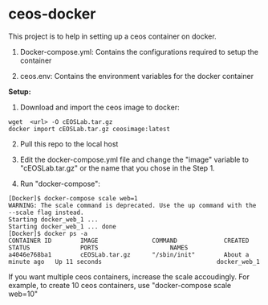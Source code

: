 # ceos-docker

This project is to help in setting up a ceos container on docker. 

1. Docker-compose.yml: Contains the configurations required to setup the container

2. ceos.env: Contains the environment variables for the docker container

**Setup:**

1. Download and import the ceos image to docker:

```
wget  <url> -O cEOSLab.tar.gz
docker import cEOSLab.tar.gz ceosimage:latest
```

2. Pull this repo to the local host

3. Edit the docker-compose.yml file and change the "image" variable to "cEOSLab.tar.gz" or the name that you chose in the Step 1. 

4. Run "docker-compose":  

```
[Docker]$ docker-compose scale web=1  
WARNING: The scale command is deprecated. Use the up command with the --scale flag instead.  
Starting docker_web_1 ...  
Starting docker_web_1 ... done  
[Docker]$ docker ps -a  
CONTAINER ID        IMAGE               COMMAND             CREATED              STATUS              PORTS                    NAMES  
a4046e768ba1        cEOSLab.tar.gz      "/sbin/init"        About a minute ago   Up 11 seconds                                docker_web_1  
```

If you want multiple ceos containers, increase the scale accoudingly. For example, to create 10 ceos containers, use "docker-compose scale web=10"
